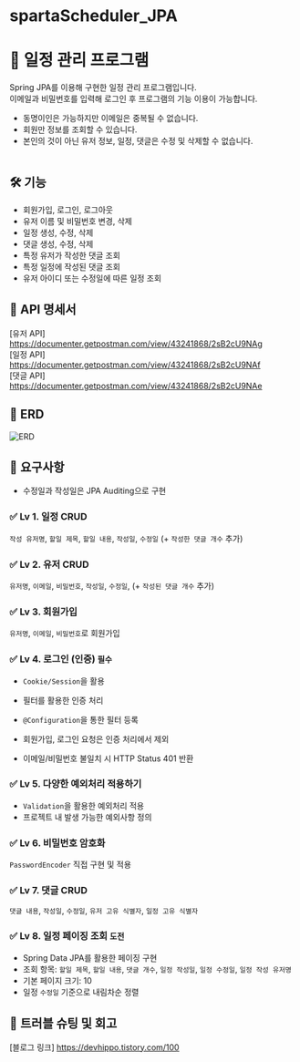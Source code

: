 ﻿# spartaScheduler_JPA
# 📅 일정 관리 프로그램

Spring JPA를 이용해 구현한 일정 관리 프로그램입니다.<br>
이메일과 비밀번호를 입력해 로그인 후 프로그램의 기능 이용이 가능합니다.<br>

- 동명이인은 가능하지만 이메일은 중복될 수 없습니다.<br> 
- 회원만 정보를 조회할 수 있습니다.<br>
- 본인의 것이 아닌 유저 정보, 일정, 댓글은 수정 및 삭제할 수 없습니다.<br><br>

## 🛠️ 기능

- 회원가입, 로그인, 로그아웃
- 유저 이름 및 비밀번호 변경, 삭제
- 일정 생성, 수정, 삭제
- 댓글 생성, 수정, 삭제
- 특정 유저가 작성한 댓글 조회
- 특정 일정에 작성된 댓글 조회
- 유저 아이디 또는 수정일에 따른 일정 조회

## 📌 API 명세서
[유저 API] https://documenter.getpostman.com/view/43241868/2sB2cU9NAg <br>
[일정 API] https://documenter.getpostman.com/view/43241868/2sB2cU9NAf <br>
[댓글 API] https://documenter.getpostman.com/view/43241868/2sB2cU9NAe <br>

## 📌 ERD
![ERD](https://img1.daumcdn.net/thumb/R1280x0/?scode=mtistory2&fname=https%3A%2F%2Fblog.kakaocdn.net%2Fdn%2FLCYZc%2FbtsM8WiEKjo%2FQoIN8Yq37UcySsgMlJvkOK%2Fimg.png)

## 📌 요구사항
- 수정일과 작성일은 JPA Auditing으로 구현
### ✅ Lv 1. 일정 CRUD
`작성 유저명`, `할일 제목`, `할일 내용`, `작성일`, `수정일` (+ `작성한 댓글 개수` 추가)

### ✅ Lv 2. 유저 CRUD 
`유저명`, `이메일`, `비밀번호`, `작성일`, `수정일`, (+ `작성된 댓글 개수` 추가)
        
### ✅ Lv 3. 회원가입
`유저명`, `이메일`, `비밀번호`로 회원가입

### ✅ Lv 4. 로그인 (인증) `필수`

- `Cookie/Session`을 활용
- 필터를 활용한 인증 처리
- `@Configuration`을 통한 필터 등록

- 회원가입, 로그인 요청은 인증 처리에서 제외
- 이메일/비밀번호 불일치 시 HTTP Status 401 반환

### ✅ Lv 5. 다양한 예외처리 적용하기 

- `Validation`을 활용한 예외처리 적용
- 프로젝트 내 발생 가능한 예외사항 정의

### ✅ Lv 6. 비밀번호 암호화

`PasswordEncoder` 직접 구현 및 적용


### ✅ Lv 7. 댓글 CRUD

`댓글 내용`, `작성일`, `수정일`, `유저 고유 식별자`, `일정 고유 식별자`


### ✅ Lv 8. 일정 페이징 조회 `도전`

- Spring Data JPA를 활용한 페이징 구현
- 조회 항목: `할일 제목`, `할일 내용`, `댓글 개수`, `일정 작성일`, `일정 수정일`, `일정 작성 유저명`
- 기본 페이지 크기: 10
- 일정 `수정일` 기준으로 내림차순 정렬

## 📌 트러블 슈팅 및 회고
[블로그 링크] https://devhippo.tistory.com/100

